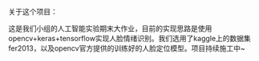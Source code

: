 关于这个项目：

这是我们小组的人工智能实验期末大作业，目前的实现思路是使用opencv+keras+tensorflow实现人脸情绪识别。我们选用了kaggle上的数据集fer2013，以及opencv官方提供的训练好的人脸定位模型。项目持续施工中~